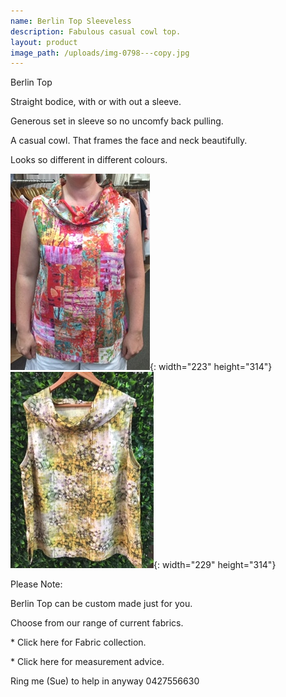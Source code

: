 ```yaml
---
name: Berlin Top Sleeveless
description: Fabulous casual cowl top.
layout: product
image_path: /uploads/img-0798---copy.jpg
---
```


Berlin Top

Straight bodice, with or with out a sleeve.

Generous set in sleeve so no uncomfy back pulling.

A casual cowl. That frames the face and neck beautifully.

Looks so different in different colours.

![](/uploads/img-0734---copy.jpg){: width="223" height="314"}&nbsp; &nbsp;&nbsp; &nbsp;![](/uploads/img-0795---copy.jpg){: width="229" height="314"}

Please Note:

Berlin Top can be custom made just for you.

Choose from our range of current fabrics.

\* Click here for Fabric collection.

\* Click here for measurement advice.

Ring me (Sue) to help in anyway 0427556630